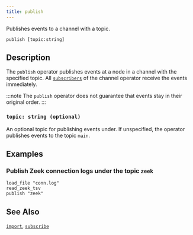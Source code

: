 ```yaml
---
title: publish
---
```


Publishes events to a channel with a topic.

```tql
publish [topic:string]
```
## Description

The `publish` operator publishes events at a node in a channel with the
specified topic. All [`subscribers`](subscribe) of the channel operator
receive the events immediately.

:::note
The `publish` operator does not guarantee that events stay in their
original order.
:::

### `topic: string (optional)`

An optional topic for publishing events under. If unspecified, the operator
publishes events to the topic `main`.

## Examples

### Publish Zeek connection logs under the topic `zeek`

```tql
load_file "conn.log"
read_zeek_tsv
publish "zeek"
```

## See Also

[`import`](/reference/operators/import),
[`subscribe`](/reference/operators/subscribe)
